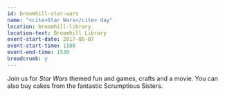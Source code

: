```yaml
---
id: broomhill-star-wars
name: "<cite>Star Wars</cite> day"
location: broomhill-library
location-text: Broomhill Library
event-start-date: 2017-05-07
event-start-time: 1100
event-end-time: 1530
breadcrumb: y
---
```


Join us for <cite>Star Wars</cite> themed fun and games, crafts and a movie. You can also buy cakes from the fantastic Scrumptious Sisters.
